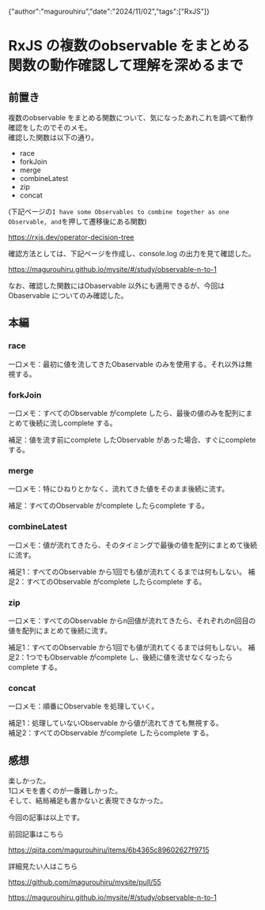 {"author":"magurouhiru","date":"2024/11/02","tags":["RxJS"]}
# RxJS の複数のobservable をまとめる関数の動作確認して理解を深めるまで

## 前置き
複数のobservable をまとめる関数について、気になったあれこれを調べて動作確認をしたのでそのメモ。  
確認した関数は以下の通り。  
- race
- forkJoin
- merge
- combineLatest
- zip
- concat

(下記ページの`I have some Observables to combine together as one Observable, and`を押して遷移後にある関数)

https://rxjs.dev/operator-decision-tree

確認方法としては、下記ページを作成し、console.log の出力を見て確認した。  

https://magurouhiru.github.io/mysite/#/study/observable-n-to-1

なお、確認した関数にはObaservable 以外にも適用できるが、今回はObaservable についてのみ確認した。  

## 本編
### race
一口メモ：最初に値を流してきたObaservable のみを使用する。それ以外は無視する。  

### forkJoin
一口メモ：すべてのObservable がcomplete したら、最後の値のみを配列にまとめて後続に流しcomplete する。  

補足：値を流す前にcomplete したObservable があった場合、すぐにcomplete する。  

### merge
一口メモ：特にひねりとかなく、流れてきた値をそのまま後続に流す。  

補足：すべてのObservable がcomplete したらcomplete する。  

### combineLatest
一口メモ：値が流れてきたら、そのタイミングで最後の値を配列にまとめて後続に流す。  

補足1：すべてのObservable から1回でも値が流れてくるまでは何もしない。
補足2：すべてのObservable がcomplete したらcomplete する。  

### zip
一口メモ：すべてのObservable からn回値が流れてきたら、それぞれのn回目の値を配列にまとめて後続に流す。  

補足1：すべてのObservable から1回でも値が流れてくるまでは何もしない。
補足2：1つでもObservable がcomplete し、後続に値を流せなくなったらcomplete する。  

### concat
一口メモ：順番にObservable を処理していく。  

補足1：処理していないObservable から値が流れてきても無視する。  
補足2：すべてのObservable がcomplete したらcomplete する。  

## 感想
楽しかった。  
1口メモを書くのが一番難しかった。  
そして、結局補足も書かないと表現できなかった。  

今回の記事は以上です。  

前回記事はこちら  

https://qiita.com/magurouhiru/items/6b4365c89602627f9715

詳細見たい人はこちら  

https://github.com/magurouhiru/mysite/pull/55

https://magurouhiru.github.io/mysite/#/study/observable-n-to-1
